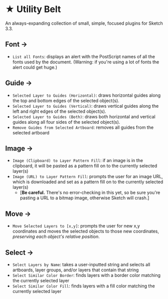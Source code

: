 # ★ Utility Belt

An always-expanding collection of small, simple, focused plugins for Sketch 3.3.

## Font →

* `List all Fonts`: displays an alert with the PostScript names of all the fonts used by the document. (Warning: if you're using a lot of fonts the alert could get huge.)

## Guide →

* `Selected Layer to Guides (Horizontal)`: draws horizontal guides along the top and bottom edges of the selected object(s).
* `Selected Layer to Guides (Vertical)`: draws vertical guides along the left and right edges of the selected object(s).
* `Selected Layer to Guides (Both)`: draws both horizontal and vertical guides along all four sides of the selected object(s).
* `Remove Guides from Selected Artboard`: removes all guides from the selected artboard

## Image →

* `Image (Clipboard) to Layer Pattern Fill`: if an image is in the clipboard, it will be pasted as a pattern fill on to the currently selected layer(s)
* `Image (URL) to Layer Pattern Fill`: prompts the user for an image URL, which is downloaded and set as a pattern fill on to the currently selected layer(s)
  * [**Be careful.** There's no error-checking in this yet, so be sure you're pasting a URL to a bitmap image, otherwise Sketch will crash.]

## Move →

* `Move Selected Layers to [x,y]`: prompts the user for new x,y coordinates and moves the selected objects to those new coordinates, _preserving each object's relative position_.

## Select →

* `Select Layers by Name`: takes a user-inputted string and selects all artboards, layer groups, and/or layers that contain that string
* `Select Similar Color Border`: finds layers with a border color matching the currently selected layer
* `Select Similar Color Fill`: finds layers with a fill color matching the currently selected layer
